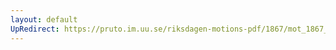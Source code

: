 ```yaml
---
layout: default
UpRedirect: https://pruto.im.uu.se/riksdagen-motions-pdf/1867/mot_1867__ak__257/mot_1867__ak__257-001.pdf
---
```


